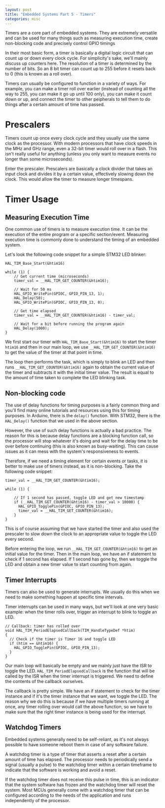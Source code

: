 ```yaml
---
layout: post
title: "Embedded Systems Part 5 - Timers"
categories: misc
---
```


Timers are a core part of embedded systems. They are extremely versatile and can be used for many things such as measuring execution time, create non-blocking code and precisely control GPIO timings 

In their most basic form, a timer is basically a digital logic circuit that can count up or down every clock cycle. For simplicity's sake, we'll mainly discuss up counters here. The resolution of a timer is determined by the number of bits. So an 8 bit timer can count up to 255 before it resets back to 0 (this is known as a roll over). 

Timers can usually be configured to function in a variety of ways. For example, you can make a timer roll over earlier (instead of counting all the way to 255, you can make it go up until 100 only), you can make it count down or up, and connect the timer to other peipherals to tell them to do things after a certain amount of time has passed. 

# Prescalers
Timers count up once every clock cycle and they usually use the same clock as the processor. With modern processors that have clock speeds in the MHz and GHz range, even a 32-bit timer would roll over in a flash. This isn't really useful for anything (unless you only want to measure events no longer than some microseconds). 

Enter the prescaler. Prescalers are basically a clock divider that takes an input clock and divides it by a certain value, effectively slowing down the clock. This would allow the timer to measure longer timespans.

# Timer Usage
## Measuring Execution Time
One common use of timers is to measure execution time. It can be the execution of the entire program or a specific section/event. Measuring execution time is commonly done to understand the timing of an embedded system. 

Let's look the following code snippet for a simple STM32 LED blinker:

```
HAL_TIM_Base_Start(&htim16)

while (1) {
    // Get current time (microseconds)
    timer_val = __HAL_TIM_GET_COUNTER(&htim16);

    // Wait for 50 ms
    HAL_GPIO_WritePin(GPIOC, GPIO_PIN_13, 1);
    HAL_Delay(50);
    HAL_GPIO_WritePin(GPIOC, GPIO_PIN_13, 0);

    // Get time elapsed
    timer_val = __HAL_TIM_GET_COUNTER(&htim16) - timer_val;

    // Wait for a bit before running the program again
    HAL_Delay(1000);
}
```
We first start our timer with `HAL_TIM_Base_Start(&htim16)` to start the timer `htim16` and then in our main loop, we use `__HAL_TIM_GET_COUNTER(&htim16)` to get the value of the timer at that point in time. 

The loop then performs the task, which is simply to blink an LED and then runs `__HAL_TIM_GET_COUNTER(&htim16)` again to obtain the current value of the timer and subtracts it with the initial timer value. The result is equal to the amount of time taken to complete the LED blinking task. 

## Non-blocking code
The use of delay functions for timing purposes is a fairly common thing and you'll find many online tutorials and resources using this for timing purposes. In Arduino, there is the `delay()` function. With STM32, there is the `HAL_Delay()` function that we used in the above section. 

However, the use of such delay functions is actually a bad practice. The reason for this is because delay functions are a blocking function call, so the processor will stop whatever it's doing and wait for the delay time to be over before continuing (this is also known as busy-waiting). This can cause issues as it can mess with the system's responsiveness to events. 

Therefore, if we need a timing element for certain events or tasks, it is better to make use of timers instead, as it is non-blocking. Take the following code snippet:
```
timer_val = __HAL_TIM_GET_COUNTER(&htim16);

while (1) {

    // If 1 second has passed, toggle LED and get new timestamp
    if (__HAL_TIM_GET_COUNTER(&htim16) - timer_val > 10000) {
      HAL_GPIO_TogglePin(GPIOC, GPIO_PIN_13);
      timer_val = __HAL_TIM_GET_COUNTER(&htim16);
    }
}
```
This is of course assuming that we have started the timer and also used the prescaler to slow down the clock to an appropriate value to toggle the LED every second. 

Before entering the loop, we run `__HAL_TIM_GET_COUNTER(&htim16)` to get an initial value for the timer. Then in the main loop, we have an if statement to check if 1 second has elapsed. If 1 second has gone by, then we toggle the LED and obtain a new timer value to start counting from again. 

## Timer Interrupts
Timers can also be used to generate interrupts. We usually do this when we need to make something happen at specific time intervals.

Timer interrupts can be used in many ways, but we'll look at one very basic example: when the timer rolls over, trigger an interrupt to blink to toggle an LED.
```
// Callback: timer has rolled over
void HAL_TIM_PeriodElapsedCallback(TIM_HandleTypeDef *htim)
{
  // Check if the timer is Timer 16 and toggle LED
  if (htim == &htim16) {
    HAL_GPIO_TogglePin(GPIOC, GPIO_PIN_13);
  }
}
```
Our main loop will basically be empty and we mainly just have the ISR to toggle the LED. `HAL_TIM_PeriodElapsedCallback` is the function that will be called by the ISR when the timer interrupt is triggered. We need to define the contents of the callback ourselves. 

The callback is pretty simple. We have an if statement to check for the timer instance and if it's the timer instance that we want, we toggle the LED. The reason why we do this is because if we have multiple timers running at once, any timer rolling over would call the above function, so we have to make sure that the right timer instance is being used for the interrupt.

## Watchdog Timers
Embedded systems generally need to be self-reliant, as it's not always possible to have someone reboot them in case of any software failure. 

A watchdog timer is a type of timer that asserts a reset after a certain amount of time has elapsed. The processor needs to periodically send a signal (usually a pulse) to the watchdog timer within a certain timeframe to indicate that the software is working and avoid a reset. 

If the watchdog timer does not receive this pulse in time, this is an indicator that the system software has frozen and the watchdog timer will reset the system. Most MCUs generally come with a watchdog timer that can be configured according to the needs of the application and runs independently of the processor.